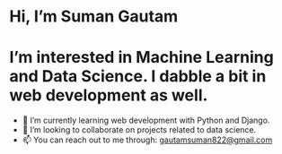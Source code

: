 # Hi, I’m Suman Gautam
# I’m interested in Machine Learning and Data Science. I dabble a bit in web development as well.
- 🌱 I’m currently learning web development with Python and Django.
- 💞️ I’m looking to collaborate on projects related to data science.
- 📫 You can reach out to me through: gautamsuman822@gmail.com

<!---
SumanGautam1/SumanGautam1 is a ✨ special ✨ repository because its `README.md` (this file) appears on your GitHub profile.
You can click the Preview link to take a look at your changes.
--->

